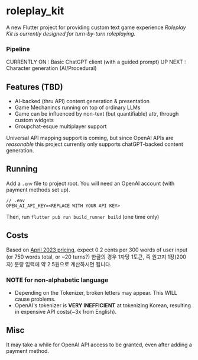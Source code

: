 # roleplay_kit

A new Flutter project for providing custom text game experience
*Roleplay Kit is currently designed for turn-by-turn roleplaying.*

### Pipeline
CURRENTLY ON : Basic ChatGPT client (with a guided prompt)
UP NEXT : Character generation (AI/Procedural)

## Features (TBD)
- AI-backed (thru API) content generation & presentation
- Game Mechanincs running on top of ordinary LLMs
- Game can be influenced by non-text (but quantifiable) attr, through custom widgets
- Groupchat-esque multiplayer support

Universal API mapping support is coming, but since OpenAI APIs are *reasonable* this project currently only supports chatGPT-backed content generation.

## Running
Add a `.env` file to project root. You will need an OpenAI account (with payment methods set up).
```
// .env
OPEN_AI_API_KEY=<REPLACE WITH YOUR API KEY>
```
Then, run `flutter pub run build_runner build` (one time only)

## Costs
Based on [April 2023 pricing](https://openai.com/pricing), expect 0.2 cents per 300 words of user input (or 750 words total, or ~20 turns?)
한글의 경우 1자당 1토큰, 즉 원고지 1장(200자) 분량 입력에 약 2.5원으로 계산하시면 됩니다.

### NOTE for non-alphabetic language
* Depending on the Tokenizer, broken letters may appear. This WILL cause problems.
* OpenAI's tokenizer is **VERY INEFFICIENT** at tokenizing Korean, resulting in expensive API costs(~3x from English).

## Misc
It may take a while for OpenAI API access to be granted, even after adding a payment method.